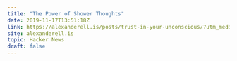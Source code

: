 ```yaml
---
title: "The Power of Shower Thoughts"
date: 2019-11-17T13:51:18Z
link: https://alexanderell.is/posts/trust-in-your-unconscious/?utm_medium=RSS&utm_source=hune
site: alexanderell.is
topic: Hacker News
draft: false
---
```


